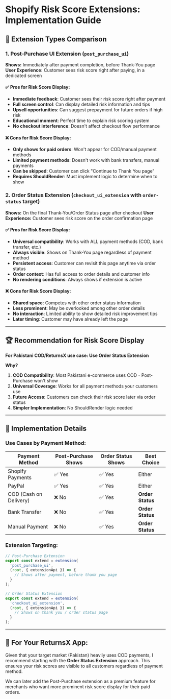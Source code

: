 # Shopify Risk Score Extensions: Implementation Guide

## 🎯 Extension Types Comparison

### 1. Post-Purchase UI Extension (`post_purchase_ui`)
**Shows:** Immediately after payment completion, before Thank-You page
**User Experience:** Customer sees risk score right after paying, in a dedicated screen

#### ✅ Pros for Risk Score Display:
- **Immediate feedback**: Customer sees their risk score right after payment
- **Full screen control**: Can display detailed risk information and tips
- **Upsell opportunities**: Can suggest prepayment for future orders if high risk
- **Educational moment**: Perfect time to explain risk scoring system
- **No checkout interference**: Doesn't affect checkout flow performance

#### ❌ Cons for Risk Score Display:
- **Only shows for paid orders**: Won't appear for COD/manual payment methods
- **Limited payment methods**: Doesn't work with bank transfers, manual payments
- **Can be skipped**: Customer can click "Continue to Thank You page"
- **Requires ShouldRender**: Must implement logic to determine when to show

### 2. Order Status Extension (`checkout_ui_extension` with `order-status` target)
**Shows:** On the final Thank-You/Order Status page after checkout
**User Experience:** Customer sees risk score on the order confirmation page

#### ✅ Pros for Risk Score Display:
- **Universal compatibility**: Works with ALL payment methods (COD, bank transfer, etc.)
- **Always visible**: Shows on Thank-You page regardless of payment method
- **Persistent access**: Customer can revisit this page anytime via order status
- **Order context**: Has full access to order details and customer info
- **No rendering conditions**: Always shows if extension is active

#### ❌ Cons for Risk Score Display:
- **Shared space**: Competes with other order status information
- **Less prominent**: May be overlooked among other order details
- **No interaction**: Limited ability to show detailed risk improvement tips
- **Later timing**: Customer may have already left the page

---

## 🏆 **Recommendation for Risk Score Display**

**For Pakistani COD/ReturnsX use case: Use Order Status Extension**

**Why?**
1. **COD Compatibility**: Most Pakistani e-commerce uses COD - Post-Purchase won't show
2. **Universal Coverage**: Works for all payment methods your customers use
3. **Future Access**: Customers can check their risk score later via order status
4. **Simpler Implementation**: No ShouldRender logic needed

---

## 🚀 Implementation Details

### Use Cases by Payment Method:

| Payment Method | Post-Purchase Shows | Order Status Shows | Best Choice |
|---------------|--------------------|--------------------|-------------|
| Shopify Payments | ✅ Yes | ✅ Yes | Either |
| PayPal | ✅ Yes | ✅ Yes | Either |
| COD (Cash on Delivery) | ❌ No | ✅ Yes | **Order Status** |
| Bank Transfer | ❌ No | ✅ Yes | **Order Status** |
| Manual Payment | ❌ No | ✅ Yes | **Order Status** |

### Extension Targeting:

```javascript
// Post-Purchase Extension
export const extend = extension(
  'post_purchase_ui',
  (root, { extensionApi }) => {
    // Shows after payment, before thank you page
  }
);

// Order Status Extension  
export const extend = extension(
  'checkout_ui_extension',
  (root, { extensionApi }) => {
    // Shows on thank you / order status page
  }
);
```

---

## 📱 **For Your ReturnsX App:**

Given that your target market (Pakistan) heavily uses COD payments, I recommend starting with the **Order Status Extension** approach. This ensures your risk scores are visible to all customers regardless of payment method.

We can later add the Post-Purchase extension as a premium feature for merchants who want more prominent risk score display for their paid orders.